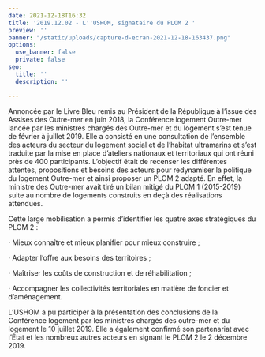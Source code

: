 ```yaml
---
date: 2021-12-18T16:32
title: '2019.12.02 - L''USHOM, signataire du PLOM 2 '
preview: ''
banner: "/static/uploads/capture-d-ecran-2021-12-18-163437.png"
options:
  use_banner: false
  private: false
seo:
  title: ''
  description: ''

---
```

Annoncée par le Livre Bleu remis au Président de la République à l’issue des Assises des Outre-mer en juin 2018, la Conférence logement Outre-mer lancée par les ministres chargés des Outre-mer et du logement s’est tenue de février à juillet 2019. Elle a consisté en une consultation de l’ensemble des acteurs du secteur du logement social et de l’habitat ultramarins et s’est traduite par la mise en place d’ateliers nationaux et territoriaux qui ont réuni près de 400 participants. L’objectif était de recenser les différentes attentes, propositions et besoins des acteurs pour redynamiser la politique du logement Outre-mer et ainsi proposer un PLOM 2 adapté. En effet, la ministre des Outre-mer avait tiré un bilan mitigé du PLOM 1 (2015-2019) suite au nombre de logements construits en deçà des réalisations attendues.

Cette large mobilisation a permis d’identifier les quatre axes stratégiques du PLOM 2 :

· Mieux connaître et mieux planifier pour mieux construire ;

· Adapter l’offre aux besoins des territoires ;

· Maîtriser les coûts de construction et de réhabilitation ;

· Accompagner les collectivités territoriales en matière de foncier et d’aménagement.

L’USHOM a pu participer à la présentation des conclusions de la Conférence logement par les ministres chargés des outre-mer et du logement le 10 juillet 2019. Elle a également confirmé son partenariat avec l’État et les nombreux autres acteurs en signant le PLOM 2 le 2 décembre 2019.